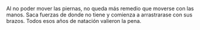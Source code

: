 Al no poder mover las piernas, no queda más remedio que moverse con las manos.
Saca fuerzas de donde no tiene y comienza a arrastrarase con sus brazos. Todos esos años de natación valieron la pena.